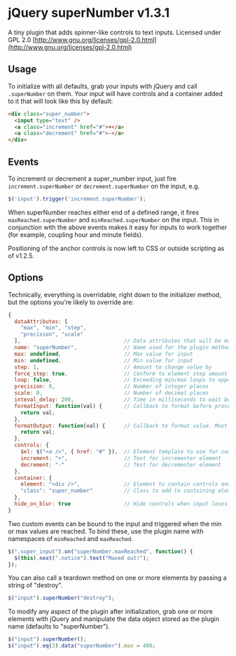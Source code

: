# jQuery superNumber v1.3.1

A tiny plugin that adds spinner-like controls to text inputs. Licensed under GPL 2.0 [http://www.gnu.org/licenses/gpl-2.0.html](http://www.gnu.org/licenses/gpl-2.0.html)

## Usage

To initialize with all defaults, grab your inputs with jQuery and call `.superNumber` on them.
Your input will have controls and a container added to it that will look like
this by default:

```html
<div class="super_number">
  <input type="text" />
  <a class="increment" href="#">+</a>
  <a class="decrement" href="#">-</a>
</div>
```

## Events

To increment or decrement a super_number input, just fire `increment.superNumber` or `decrement.superNumber` on the input, e.g.

```javascript
$('input').trigger('increment.superNumber');
```

When superNumber reaches either end of a defined range, it fires `maxReached.superNumber` and `minReached.superNumber` on the input. This in conjunction with the above events makes it easy for inputs to work together (for example, coupling hour and minute fields).

Positioning of the anchor controls is now left to CSS or outside scripting as of v1.2.5.

## Options

Technically, everything is overridable, right down to the initializer method,
but the options you're likely to override are:

```javascript
{
  dataAttributes: [
    "max", "min", "step",
    "precision", "scale"
  ],                                 // Data attributes that will be mapped to take the place of native number input attributes
  name: "superNumber",               // Name used for the plugin method
  max: undefined,                    // Max value for input
  min: undefined,                    // Min value for input
  step: 1,                           // Amount to change value by
  force_step: true,                  // Conform to element step amount when input blurred
  loop: false,                       // Exceeding min/max loops to opposite end
  precision: 0,                      // Number of integer places
  scale: 0,                          // Number of decimal places
  inteval_delay: 200,                // Time in milliseconds to wait before change fired on mousedown
  formatInput: function(val) {       // Callback to format before processing. Must return a number.
    return val;
  },
  formatOutput: function(val) {      // Callback to format value. Must return a number.
    return val;
  },
  controls: {
    $el: $("<a />", { href: "#" }),  // Element template to use for controls
    increment: "+",                  // Text for incrementer element
    decrement: "-"                   // Text for decrementer element
  },
  container: {
    element: "<div />",              // Element to contain controls and input
    "class": "super_number"          // Class to add to containing element
  },
  hide_on_blur: true                 // Hide controls when input loses focus
}
```

Two custom events can be bound to the input and triggered when the min or max
values are reached. To bind these, use the plugin name with namespaces of
`minReached` and `maxReached`.

```javascript
$(".super_input").on("superNumber.maxReached", function() {
  $(this).next(".notice").text("Maxed out!");
});
```

You can also call a teardown method on one or more elements by passing a string
of "destroy".

```javascript
$("input").superNumber("destroy");
```

To modify any aspect of the plugin after initialization, grab one or more
elements with jQuery and manipulate the data object stored as the plugin name
(defaults to "superNumber").

```javascript
$("input").superNumber();
$("input").eq(3).data("superNumber").max = 400;
```
